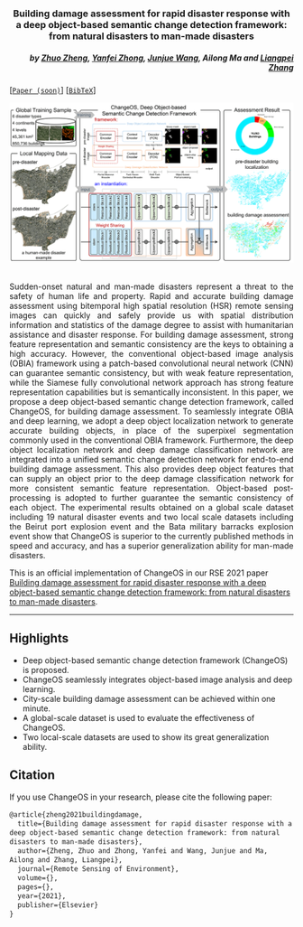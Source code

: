 
<h3 align="center">Building damage assessment for rapid disaster response with a deep object-based semantic change detection framework:<br>from natural disasters to man-made disasters</h3>


<h5 align="right">by <a href="http://zhuozheng.top/">Zhuo Zheng</a>, <a href="http://rsidea.whu.edu.cn/">Yanfei Zhong</a>, <a href="https://junjue-wang.github.io/homepage/">Junjue Wang</a>, Ailong Ma and <a href="http://www.lmars.whu.edu.cn/prof_web/zhangliangpei/rs/index.html">Liangpei Zhang</a></h5>

[[`Paper (soon)`](#)] [[`BibTeX`](#Citation)]

<div align="center">
  <img src="https://raw.githubusercontent.com/Z-Zheng/images_repo/master/ChangeOS%400%2C25x.png"><br><br>
</div>


<p align="justify">
Sudden-onset natural and man-made disasters represent a threat to the safety of human life and property. Rapid and accurate building damage assessment using bitemporal high spatial resolution (HSR) remote sensing images can quickly and safely provide us with spatial distribution information and statistics of the damage degree to assist with humanitarian assistance and disaster response. For building damage assessment, strong feature representation and semantic consistency are the keys to obtaining a high accuracy. However, the conventional object-based image analysis (OBIA) framework using a patch-based convolutional neural network (CNN) can guarantee semantic consistency, but with weak feature representation, while the Siamese fully convolutional network approach has strong feature representation capabilities but is semantically inconsistent. In this paper, we propose a deep object-based semantic change detection framework, called ChangeOS, for building damage assessment. To seamlessly integrate OBIA and deep learning, we adopt a deep object localization network to generate accurate building objects, in place of the superpixel segmentation commonly used in the conventional OBIA framework. Furthermore, the deep object localization network and deep damage classification network are integrated into a unified semantic change detection network for end-to-end building damage assessment. This also provides deep object features that can supply an object prior to the deep damage classification network for more consistent semantic feature representation. Object-based post-processing is adopted to further guarantee the semantic consistency of each object. The experimental results obtained on a global scale dataset including 19 natural disaster events and two local scale datasets including the Beirut port explosion event and the Bata military barracks explosion event show that ChangeOS is superior to the currently published methods in speed and accuracy, and has a superior generalization ability for man-made disasters.
</p>

This is an official implementation of ChangeOS in our RSE 2021 paper [Building damage assessment for rapid disaster response with a deep object-based semantic change detection framework: from natural disasters to man-made disasters](#).


---------------------

## Highlights

- Deep object-based semantic change detection framework (ChangeOS) is proposed.
- ChangeOS seamlessly integrates object-based image analysis and deep learning.
- City-scale building damage assessment can be achieved within one minute.
- A global-scale dataset is used to evaluate the effectiveness of ChangeOS.
- Two local-scale datasets are used to show its great generalization ability.


## <a name="Citation"></a>Citation
If you use ChangeOS in your research, please cite the following paper:
```text
@article{zheng2021buildingdamage,
  title={Building damage assessment for rapid disaster response with a deep object-based semantic change detection framework: from natural disasters to man-made disasters},
  author={Zheng, Zhuo and Zhong, Yanfei and Wang, Junjue and Ma, Ailong and Zhang, Liangpei},
  journal={Remote Sensing of Environment},
  volume={},
  pages={},
  year={2021},
  publisher={Elsevier}
}
```



<!-- ## Getting Started
### Install EVER

```bash
pip install --upgrade git+https://github.com/Z-Zheng/ever.git
```

#### Requirements:
- pytorch >= 1.4.0
- python >=3.6 -->




